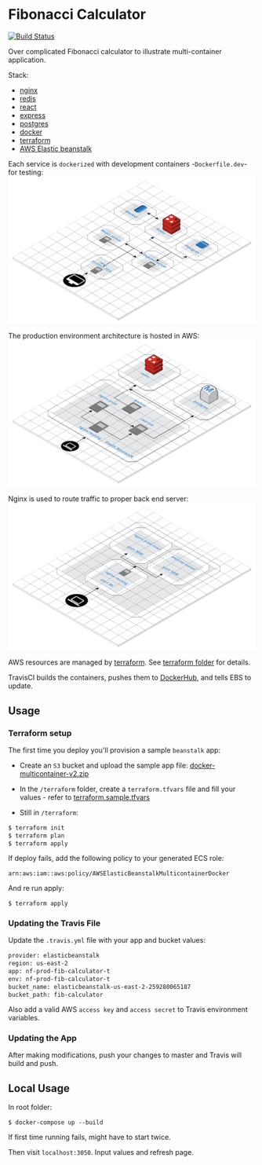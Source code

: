 # Fibonacci Calculator

[![Build Status](https://travis-ci.org/NFhbar/fib-calculator.svg?branch=master)](https://travis-ci.org/NFhbar/fib-calculator)

Over complicated Fibonacci calculator to illustrate multi-container application.

Stack:

- [nginx](https://www.nginx.com/)
- [redis](https://redis.io/)
- [react](https://reactjs.org/)
- [express](https://expressjs.com/)
- [postgres](https://www.postgresql.org/)
- [docker](https://www.docker.com/)
- [terraform](https://www.terraform.io/)
- [AWS Elastic beanstalk](https://aws.amazon.com/elasticbeanstalk/)

Each service is `dockerized` with development containers -`Dockerfile.dev`- for testing:
![Alt text](docs/fib-calculator.png?raw=true "dev_architecture")

The production environment architecture is hosted in AWS:
![Alt text](docs/fib-calculator-3.png?raw=true "prod_architecture")

Nginx is used to route traffic to proper back end server:
![Alt text](docs/fib-calculator-2.png?raw=true "routing")

AWS resources are managed by [terraform](https://www.terraform.io/). See [terraform folder](/docs/terraform/README.md) for details.

TravisCI builds the containers, pushes them to [DockerHub](https://hub.docker.com/u/nfhbar), and tells EBS to update.

## Usage
### Terraform setup
The first time you deploy you'll provision a sample `beanstalk` app:

- Create an `S3` bucket and upload the sample app file: [docker-multicontainer-v2.zip](/docs/docker-multicontainer-v2.zip)

- In the `/terraform` folder, create a `terraform.tfvars` file and fill your values - refer to [terraform.sample.tfvars](/terraform/terraform.sample.tfvars)

- Still in `/terraform`:
```
$ terraform init
$ terraform plan
$ terraform apply
```

If deploy fails, add the following policy to your generated ECS role:
```
arn:aws:iam::aws:policy/AWSElasticBeanstalkMulticontainerDocker
```

And re run apply:
```
$ terraform apply
```

### Updating the Travis File
Update the `.travis.yml` file with your app and bucket values:
```
provider: elasticbeanstalk
region: us-east-2
app: nf-prod-fib-calculator-t
env: nf-prod-fib-calculator-t
bucket_name: elasticbeanstalk-us-east-2-259280065187
bucket_path: fib-calculator
```

Also add a valid AWS `access key` and `access secret` to Travis environment variables.

### Updating the App
After making modifications, push your changes to master and Travis will
build and push.

## Local Usage
In root folder:
```
$ docker-compose up --build
```

If first time running fails, might have to start twice.

Then visit `localhost:3050`. Input values and refresh page.
